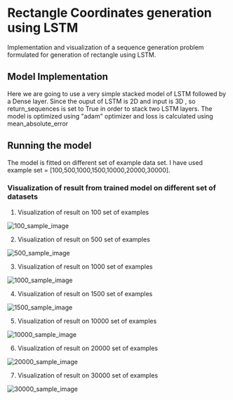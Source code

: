 
# Rectangle Coordinates generation using LSTM

Implementation and visualization of a sequence generation problem formulated for generation of rectangle using LSTM.

## Model Implementation

Here we are going to use a very simple stacked model of LSTM followed by a Dense layer. Since the ouput of LSTM is 2D and input is 3D , 
so return_sequences is set to True in order to stack two LSTM layers. The model is optimized using "adam" optimizer and loss is calculated
using mean_absolute_error

## Running the model

The model is fitted on different set of example data set. I have used example set = [100,500,1000,1500,10000,20000,30000].


### Visualization of result from trained model on different set of datasets

1. Visualization of result on 100 set of examples

![100_sample_image](https://user-images.githubusercontent.com/31988698/66862039-bfeef500-efad-11e9-8516-7653580236c6.png)


2. Visualization of result on 500 set of examples

![500_sample_image](https://user-images.githubusercontent.com/31988698/66862092-da28d300-efad-11e9-988f-e5172cace5d9.png)

3. Visualization of result on 1000 set of examples

![1000_sample_image](https://user-images.githubusercontent.com/31988698/66862093-da28d300-efad-11e9-8759-7e305901b3c0.png)

4. Visualization of result on 1500 set of examples

![1500_sample_image](https://user-images.githubusercontent.com/31988698/66862095-da28d300-efad-11e9-917a-b4b9cc81835f.png)

5. Visualization of result on 10000 set of examples

![10000_sample_image](https://user-images.githubusercontent.com/31988698/66862096-dac16980-efad-11e9-9dd9-9eaaef62b200.png)


6. Visualization of result on 20000 set of examples

![20000_sample_image](https://user-images.githubusercontent.com/31988698/66862096-dac16980-efad-11e9-9dd9-9eaaef62b200.png)

7. Visualization of result on 30000 set of examples

![30000_sample_image](https://user-images.githubusercontent.com/31988698/66862096-dac16980-efad-11e9-9dd9-9eaaef62b200.png)
